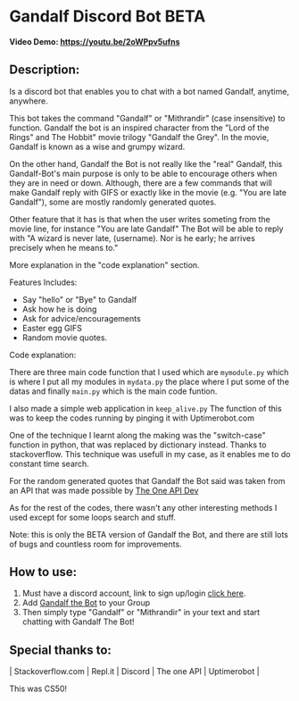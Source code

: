 # Gandalf Discord Bot BETA

#### Video Demo: https://youtu.be/2oWPpv5ufns

## Description:

Is a discord bot that enables you to chat with a bot named Gandalf, anytime, anywhere.

This bot takes the command "Gandalf" or "Mithrandir" (case insensitive) to function.  Gandalf the bot is an inspired character from the "Lord of the Rings" and The Hobbit" movie trilogy "Gandalf the Grey". In the movie, Gandalf is known as a wise and grumpy wizard.

On the other hand, Gandalf the Bot is not really like the "real" Gandalf, this Gandalf-Bot's main purpose is only to be able to encourage others when they are in need or down. Although, there are a few commands that will make Gandalf reply with GIFS or exactly like in the movie (e.g. "You are late Gandalf"), some are mostly randomly generated quotes.

Other feature that it has is that when the user writes someting from the movie line, for instance "You are late Gandalf" The Bot will be able to reply with "A wizard is never late, (username). Nor is he early; he arrives precisely when he means to."

More explanation in the "code explanation" section.

Features Includes:

- Say "hello" or "Bye" to Gandalf
- Ask how he is doing
- Ask for advice/encouragements
- Easter egg GIFS
- Random movie quotes.

Code explanation:

There are three main code function that I used which are
` mymodule.py ` which is where I put all my modules in
` mydata.py ` the place where I put some of the datas
and finally ` main.py ` which is the main code funtion.

I also made a simple web application in ` keep_alive.py ` The function of this was to keep the codes running by pinging it with Uptimerobot.com

One of the technique I learnt along the making was the "switch-case" function in python, that was replaced by dictionary instead. Thanks to stackoverflow.
This technique was usefull in my case, as it enables me to do constant time search.

For the random generated quotes that Gandalf the Bot said was taken from an API that was made possible by [The One API Dev](https://the-one-api.dev)

As for the rest of the codes, there wasn't any other interesting methods I used except for some loops search and stuff.

Note: this is only the BETA version of Gandalf the Bot, and there are still lots of bugs and countless room for improvements.


## How to use:

1. Must have a discord account, link to sign up/login [click here](https://discord.com/).
2. Add [Gandalf the Bot](https://discord.com/api/oauth2/authorize?client_id=811802809829294151&permissions=201849920&scope=bot) to your Group
3. Then simply type "Gandalf" or "Mithrandir" in your text and start chatting with Gandalf The Bot!


## Special thanks to:

| Stackoverflow.com | Repl.it | Discord | The one API | Uptimerobot |


This was CS50!
